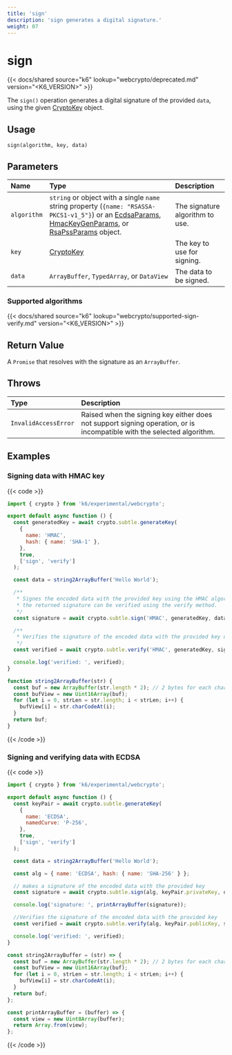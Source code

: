 ```yaml
---
title: 'sign'
description: 'sign generates a digital signature.'
weight: 07
---
```


# sign

{{< docs/shared source="k6" lookup="webcrypto/deprecated.md" version="<K6_VERSION>" >}}

The `sign()` operation generates a digital signature of the provided `data`, using the given [CryptoKey](https://grafana.com/docs/k6/<K6_VERSION>/javascript-api/k6-experimental/webcrypto/cryptokey) object.

## Usage

```
sign(algorithm, key, data)
```

## Parameters

| Name        | Type                                                                                                                                                                                                                                                                                                                                                                                                                                                             | Description                     |
| :---------- | :--------------------------------------------------------------------------------------------------------------------------------------------------------------------------------------------------------------------------------------------------------------------------------------------------------------------------------------------------------------------------------------------------------------------------------------------------------------- | :------------------------------ |
| `algorithm` | `string` or object with a single `name` string property (`{name: "RSASSA-PKCS1-v1_5"}`) or an [EcdsaParams](https://grafana.com/docs/k6/<K6_VERSION>/javascript-api/k6-experimental/webcrypto/ecdsaparams/), [HmacKeyGenParams](https://grafana.com/docs/k6/<K6_VERSION>/javascript-api/k6-experimental/webcrypto/hmackeygenparams/), or [RsaPssParams](https://grafana.com/docs/k6/<K6_VERSION>/javascript-api/k6-experimental/webcrypto/rsapssparams/) object. | The signature algorithm to use. |
| `key`       | [CryptoKey](https://grafana.com/docs/k6/<K6_VERSION>/javascript-api/k6-experimental/webcrypto/cryptokey)                                                                                                                                                                                                                                                                                                                                                         | The key to use for signing.     |
| `data`      | `ArrayBuffer`, `TypedArray`, or `DataView`                                                                                                                                                                                                                                                                                                                                                                                                                       | The data to be signed.          |

### Supported algorithms

{{< docs/shared source="k6" lookup="webcrypto/supported-sign-verify.md" version="<K6_VERSION>" >}}

## Return Value

A `Promise` that resolves with the signature as an `ArrayBuffer`.

## Throws

| Type                 | Description                                                                                                            |
| :------------------- | :--------------------------------------------------------------------------------------------------------------------- |
| `InvalidAccessError` | Raised when the signing key either does not support signing operation, or is incompatible with the selected algorithm. |

## Examples

### Signing data with HMAC key

{{< code >}}

```javascript
import { crypto } from 'k6/experimental/webcrypto';

export default async function () {
  const generatedKey = await crypto.subtle.generateKey(
    {
      name: 'HMAC',
      hash: { name: 'SHA-1' },
    },
    true,
    ['sign', 'verify']
  );

  const data = string2ArrayBuffer('Hello World');

  /**
   * Signes the encoded data with the provided key using the HMAC algorithm
   * the returned signature can be verified using the verify method.
   */
  const signature = await crypto.subtle.sign('HMAC', generatedKey, data);

  /**
   * Verifies the signature of the encoded data with the provided key using the HMAC algorithm.
   */
  const verified = await crypto.subtle.verify('HMAC', generatedKey, signature, data);

  console.log('verified: ', verified);
}

function string2ArrayBuffer(str) {
  const buf = new ArrayBuffer(str.length * 2); // 2 bytes for each char
  const bufView = new Uint16Array(buf);
  for (let i = 0, strLen = str.length; i < strLen; i++) {
    bufView[i] = str.charCodeAt(i);
  }
  return buf;
}
```

{{< /code >}}

### Signing and verifying data with ECDSA

{{< code >}}

```javascript
import { crypto } from 'k6/experimental/webcrypto';

export default async function () {
  const keyPair = await crypto.subtle.generateKey(
    {
      name: 'ECDSA',
      namedCurve: 'P-256',
    },
    true,
    ['sign', 'verify']
  );

  const data = string2ArrayBuffer('Hello World');

  const alg = { name: 'ECDSA', hash: { name: 'SHA-256' } };

  // makes a signature of the encoded data with the provided key
  const signature = await crypto.subtle.sign(alg, keyPair.privateKey, data);

  console.log('signature: ', printArrayBuffer(signature));

  //Verifies the signature of the encoded data with the provided key
  const verified = await crypto.subtle.verify(alg, keyPair.publicKey, signature, data);

  console.log('verified: ', verified);
}

const string2ArrayBuffer = (str) => {
  const buf = new ArrayBuffer(str.length * 2); // 2 bytes for each char
  const bufView = new Uint16Array(buf);
  for (let i = 0, strLen = str.length; i < strLen; i++) {
    bufView[i] = str.charCodeAt(i);
  }
  return buf;
};

const printArrayBuffer = (buffer) => {
  const view = new Uint8Array(buffer);
  return Array.from(view);
};
```

{{< /code >}}
